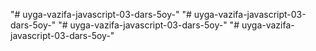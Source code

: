 "# uyga-vazifa-javascript-03-dars-5oy-" 
"# uyga-vazifa-javascript-03-dars-5oy-" 
"# uyga-vazifa-javascript-03-dars-5oy-" 
"# uyga-vazifa-javascript-03-dars-5oy-" 
